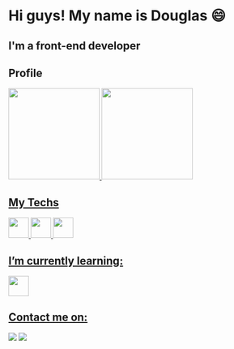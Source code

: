 <h1>Hi guys! My name is Douglas 😄</h1>
<h2> I'm a front-end developer</h2>
<h2>Profile</h2>
<div>
  <a href="https://github.com/dougpsnts">
    <img height="180em" src="https://github-readme-stats.vercel.app/api?username=dougpsnts&show_icons=true&theme=dracula&include_all_commits=true&count_private=true"/>
  <img height="180em" src="https://github-readme-stats.vercel.app/api/top-langs/?username=dougpsnts&layout=compact&langs_count=8&theme=dracula"/>
</div>
<h2>My Techs</h2>
  <img src="https://cdn.jsdelivr.net/gh/devicons/devicon/icons/html5/html5-original.svg" width="40" height="40" /> 
  <img src="https://cdn.jsdelivr.net/gh/devicons/devicon/icons/css3/css3-original.svg" width="40" height="40" /> 
  <img src="https://cdn.jsdelivr.net/gh/devicons/devicon/icons/bootstrap/bootstrap-original.svg" width="40" height="40" />
<h2>I’m currently learning:</h2>
  <img src="https://cdn.jsdelivr.net/gh/devicons/devicon/icons/javascript/javascript-original.svg" width="40" height="40" />
<h2>Contact me on:</h2>
  <div>
    <a href="https://instagram.com/dougs_ps" target="_blank"><img src="https://img.shields.io/badge/-Instagram-%23E4405F?style=for-the-badge&logo=instagram&logoColor=white" target="_blank"></a>
    <a href = "mailto:engdouglasps@gmail.com"><img src="https://img.shields.io/badge/Gmail-D14836?style=for-the-badge&logo=gmail&logoColor=white" target="_blank"></a>
  </div>

